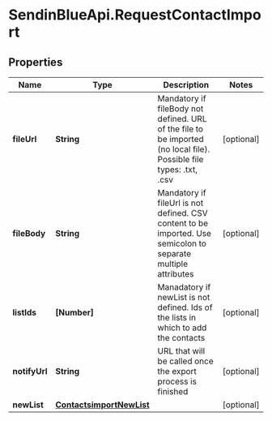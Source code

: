 # SendinBlueApi.RequestContactImport

## Properties
Name | Type | Description | Notes
------------ | ------------- | ------------- | -------------
**fileUrl** | **String** | Mandatory if fileBody not defined. URL of the file to be imported (no local file). Possible file types: .txt, .csv | [optional] 
**fileBody** | **String** | Mandatory if fileUrl is not defined. CSV content to be imported. Use semicolon to separate multiple attributes | [optional] 
**listIds** | **[Number]** | Manadatory if newList is not defined. Ids of the lists in which to add the contacts | [optional] 
**notifyUrl** | **String** | URL that will be called once the export process is finished | [optional] 
**newList** | [**ContactsimportNewList**](ContactsimportNewList.md) |  | [optional] 


